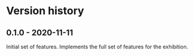 # Version history

## 0.1.0 - 2020-11-11

Initial set of features. Implements the full set of features for the exhibition.

